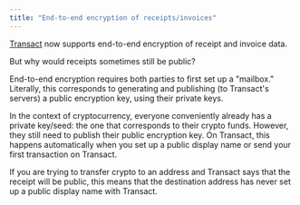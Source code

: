 ```yaml
---
title: "End-to-end encryption of receipts/invoices"
---
```


[Transact](https://transactcc.github.io/) now supports end-to-end encryption of receipt and invoice data.

But why would receipts sometimes still be public? 

End-to-end encryption requires both parties to first set up a "mailbox." Literally, this corresponds to generating and publishing (to Transact's servers) a public encryption key, using their private keys. 

In the context of cryptocurrency, everyone conveniently already has a private key/seed: the one that corresponds to their crypto funds. However, they still need to publish their public encryption key. On Transact, this happens automatically when you set up a public display name or send your first transaction on Transact.

If you are trying to transfer crypto to an address and Transact says that the receipt will be public, this means that the destination address has never set up a public display name with Transact.
